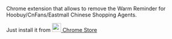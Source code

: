 Chrome extension that allows to remove the Warm Reminder for Hoobuy/CnFans/Eastmall Chinese Shopping Agents.

Just install it from <a href="https://chromewebstore.google.com/detail/tortillareps-agent-warnin/klaieicklkgojjdgnpphpcbeckniodoo" rel="nofollow"><img src="https://raw.githubusercontent.com/alrra/browser-logos/master/src/chrome/chrome_48x48.png" width="24" style="max-width: 100%;"> Chrome Store</a>
